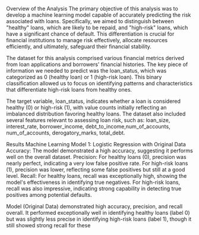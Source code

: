 Overview of the Analysis
The primary objective of this analysis was to develop a machine learning model capable of accurately predicting the risk associated with loans. Specifically, we aimed to distinguish between "healthy" loans, which are likely to be repaid, and "high-risk" loans, which have a significant chance of default. This differentiation is crucial for financial institutions to manage risk effectively, allocate resources efficiently, and ultimately, safeguard their financial stability.

The dataset for this analysis comprised various financial metrics derived from loan applications and borrowers' financial histories. The key piece of information we needed to predict was the loan_status, which was categorized as 0 (healthy loan) or 1 (high-risk loan). This binary classification allowed us to focus on identifying patterns and characteristics that differentiate high-risk loans from healthy ones.

The target variable, loan_status, indicates whether a loan is considered healthy (0) or high-risk (1), with value counts initially reflecting an imbalanced distribution favoring healthy loans. The dataset also included several features relevant to assessing loan risk, such as: loan_size, interest_rate, borrower_income, debt_to_income,num_of_accounts, num_of_accounts, derogatory_marks, total_debt. 


Results
Machine Learning Model 1: Logistic Regression with Original Data
Accuracy: The model demonstrated a high accuracy, suggesting it performs well on the overall dataset.
Precision: For healthy loans (0), precision was nearly perfect, indicating a very low false positive rate. For high-risk loans (1), precision was lower, reflecting some false positives but still at a good level.
Recall: For healthy loans, recall was exceptionally high, showing the model's effectiveness in identifying true negatives. For high-risk loans, recall was also impressive, indicating strong capability in detecting true positives among potential defaults.

Model (Original Data) demonstrated high accuracy, precision, and recall overall. It performed exceptionally well in identifying healthy loans (label 0) but was slightly less precise in identifying high-risk loans (label 1), though it still showed strong recall for these
